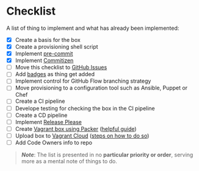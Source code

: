 # Checklist

A list of thing to implement and what has already been implemented:
- [x] Create a basis for the box
- [x] Create a provisioning shell script
- [x] Implement [pre-commit](https://pre-commit.com/)
- [x] Implement [Commitizen](https://commitizen-tools.github.io/commitizen/)
- [ ] Move this checklist to [GitHub Issues](https://github.com/pncoelho/azure-development-box/issues)
- [ ] Add [badges](https://github.com/badges/shields) as thing get added
- [ ] Implement control for GitHub Flow branching strategy
- [ ] Move provisioning to a configuration tool such as Ansible, Puppet or Chef
- [ ] Create a CI pipeline
- [ ] Develope testing for checking the box in the CI pipeline
- [ ] Create a CD pipeline
- [ ] Implement [Release Please](https://github.com/googleapis/release-please)
- [ ] Create [Vagrant box using Packer](https://developer.hashicorp.com/packer/plugins/builders/vagrant) ([helpful guide](https://dev.to/mattdark/a-custom-vagrant-box-with-packer-13ke))
- [ ] Upload box to [Vagrant Cloud](https://app.vagrantup.com/boxes/search) ([steps on how to do so](https://developer.hashicorp.com/vagrant/vagrant-cloud/boxes/create))
- [ ] Add Code Owners info to repo

> ***Note***: The list is presented in no **particular priority or order**, serving more as a mental note of things to do.
